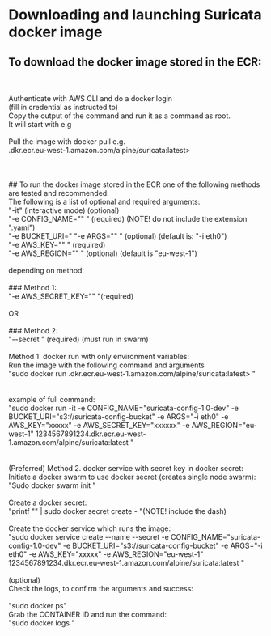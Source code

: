 # Downloading and launching Suricata docker image  <br />
## To download the docker image stored in the ECR: <br />
<br />
<br />
Authenticate with AWS CLI and do a docker login <br />
<aws configure> (fill in credential as instructed to) <br />
Copy the output of the command <aws ecr get-login --no-include-email> and run it as a command as root. <br />
It will start with e.g <sudo docker login> <br />
<br />
Pull the image with docker pull e.g. <br />
<sudo docker pull <aws id>.dkr.ecr.eu-west-1.amazon.com/alpine/suricata:latest> <br />
<br />
<br />
<br />
## To run the docker image stored in the ECR one of the following methods are tested and recommended: <br />
The following is a list of optional and required arguments: <br />
"-it" (interactive mode) (optional) <br />
"-e CONFIG_NAME="<suricata configuration name>" " (required) (NOTE! do not include the extension ".yaml") <br />
"-e BUCKET_URI="<Source bucket" " (required) (where the configuration file resides) <br />
"-e ARGS="<suricata launch arguments>" " (optional) (default is: "-i eth0") <br />
"-e AWS_KEY="<aws_access_key_id>" " (required) <br />
"-e AWS_REGION="<bucket region>" " (optional) (default is "eu-west-1") <br />
<br />
depending on method: <br />
<br />
### Method 1: <br />
"-e AWS_SECRET_KEY="<aws_secret_access_key>" "(required) <br />
<br />
OR <br />
<br />
### Method 2: <br />
"--secret <secret name>" (required) (must run in swarm) <br />
<br />
Method 1. docker run with only environment variables: <br />
Run the image with the following command and arguments <br />
"sudo docker run <arguments> <image name e.g. <aws id>.dkr.ecr.eu-west-1.amazon.com/alpine/suricata:latest> " <br />
<br />
<br />
example of full command: <br />
"sudo docker run -it -e CONFIG_NAME="suricata-config-1.0-dev" -e BUCKET_URI="s3://suricata-config-bucket" -e ARGS="-i eth0" -e AWS_KEY="xxxxx" -e AWS_SECRET_KEY="xxxxxx" -e AWS_REGION="eu-west-1" 1234567891234.dkr.ecr.eu-west-1.amazon.com/alpine/suricata:latest " <br />
<br />
<br />
(Preferred) Method 2. docker service with secret key in docker secret: <br />
Initiate a docker swarm to use docker secret (creates single node swarm): <br />
"Sudo docker swarm init " <br />
<br />
Create a docker secret: <br />
"printf "<content/key>" | sudo docker secret create <secret name> - "(NOTE! include the dash) <br />
<br />
Create the docker service which runs the image: <br />
"sudo docker service create --name <name of service> --secret <secret name> -e CONFIG_NAME="suricata-config-1.0-dev" -e BUCKET_URI="s3://suricata-config-bucket" -e ARGS="-i eth0" -e AWS_KEY="xxxxx" -e AWS_REGION="eu-west-1"  1234567891234.dkr.ecr.eu-west-1.amazon.com/alpine/suricata:latest " <br />
<br />
(optional) <br />
Check the logs, to confirm the arguments and success: <br />
<br />
"sudo docker ps" <br />
Grab the CONTAINER ID and run the command: <br />
"sudo docker logs <CONTAINER ID>" <br />
